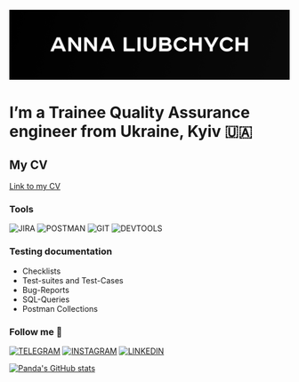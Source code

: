 [![Header](https://github.com/Pandaishere/Pandaishere/blob/main/assets/GitHub%20cover%20-%206.png)](https://www.linkedin.com/in/anna-liubchych-732a42241/)

# I’m a Trainee Quality Assurance engineer from Ukraine, Kyiv 🇺🇦

## My CV
[Link to my CV](https://drive.google.com/drive/u/0/folders/19bgj-Hs2pIr1NNqPJ_qfxiWeAWCI0EWT)

### Tools
![JIRA](https://img.shields.io/badge/-JIRA-626961?style=plastic&logo=Jira&logoColor=39f) ![POSTMAN](https://img.shields.io/badge/-POSTMAN-626961?style=plastic&logo=Postman&logoColor=f63) ![GIT](https://img.shields.io/badge/-GIT-626961?style=plastic&logo=Git&logoColor=000000) ![DEVTOOLS](https://img.shields.io/badge/-DEVTOOLS-626961?style=plastic&logo=googlechrome&logoColor=3b85ff)

### Testing documentation
- Checklists
- Test-suites and Test-Cases
- Bug-Reports
- SQL-Queries
- Postman Collections

### Follow me 📲

[![TELEGRAM](https://img.shields.io/badge/-TELEGRAM-626961?style=plastic&logo=Telegram)](https://t.me/anna_liubchych) [![INSTAGRAM](https://img.shields.io/badge/-INSTAGRAM-626961?style=plastic&logo=Instagram)](https://www.instagram.com/hecallsmepanda/) [![LINKEDIN](https://img.shields.io/badge/-LINKEDIN-626961?style=plastic&logo=Linkedin)](https://www.linkedin.com/in/anna-liubchych-732a42241/)

[![Panda's GitHub stats](https://github-readme-stats.vercel.app/api?username=Pandaishere&show_icons=true)](https://github.com/anuraghazra/github-readme-stats)



